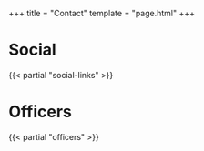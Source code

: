 +++
title = "Contact"
template = "page.html"
+++

Social
=============

{{< partial "social-links" >}}

Officers
========

{{< partial "officers" >}}
